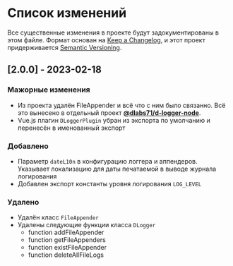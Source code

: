 # Список изменений

Все существенные изменения в проекте будут задокументированы в этом файле.
Формат основан на [Keep a Changelog](https://keepachangelog.com/ru/1.1.0/), 
и этот проект придерживается [Semantic Versioning](https://semver.org/lang/ru/).

## [2.0.0] - 2023-02-18

### Мажорные изменения

- Из проекта удалён FileAppender и всё что с ним было связанно. Всё это вынесено в отдельный
  проект [**@dlabs71/d-logger-node**](https://github.com/dlabs71/d-logger-node#readme).
- Vue.js плагин `DLoggerPlugin` убран из экспорта по умолчанию и перенесён в именованный экспорт

### Добавлено

- Параметр `dateL10n` в конфигурацию логгера и аппендеров. Указывает локализацию для даты печатаемой в выводе журнала
  логирования
- Добавлен экспорт константы уровня логирования `LOG_LEVEL`

### Удалено

- Удалён класс `FileAppender`
- Удалены следующие функции класса `DLogger`
    - function addFileAppender
    - function getFileAppenders
    - function existFileAppender
    - function deleteAllFileLogs